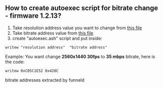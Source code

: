 ## How to create autoexec script for bitrate change - firmware 1.2.13?

1. Take resolution address value you want to change from [this file](https://github.com/PJanisio/Xiaomi_Yi_autoexec.ash/blob/master/bitrate/1.2.13/resolution_addresses.md)
2. Take bitrate address value from [this file](https://github.com/PJanisio/Xiaomi_Yi_autoexec.ash/blob/master/bitrate/1.2.13/bitrate_addresses.md)
3. create "autoexec.ash" script and put inside:

```shell
writew "resolution address"  "bitrate address"
```

Example:
You want change **2560x1440 30fps** to **35 mbps** bitrate, here is the code:

```shell
writew 0xC05C1E52 0x420C
```

bitrate addresses extracted by funneld
